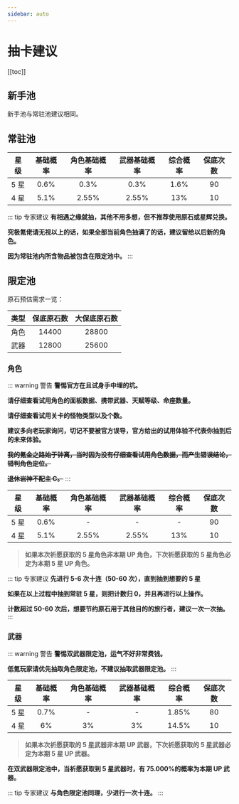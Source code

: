 ```yaml
---
sidebar: auto
---
```


# 抽卡建议

[[toc]]

## 新手池

新手池与常驻池建议相同。

## 常驻池

| 星级 | 基础概率 | 角色基础概率 | 武器基础概率 | 综合概率 | 保底次数 |
| :--: | :------: | :----------: | :----------: | :------: | :------: |
| 5 星 |   0.6%   |     0.3%     |     0.3%     |   1.6%   |    90    |
| 4 星 |   5.1%   |    2.55%     |    2.55%     |   13%    |    10    |

::: tip 专家建议
**有相遇之缘就抽，其他不用多想，但不推荐使用原石或星辉兑换。**

**究极氪佬请无视以上的话，如果全部当前角色抽满了的话，建议留给以后新的角色。**

**因为常驻池内所含物品被包含在限定池中。**
:::

## 限定池

原石预估需求一览：

| 类型 | 保底原石数 | 大保底原石数 |
| :--: | :--------: | :----------: |
| 角色 |   14400    |    28800     |
| 武器 |   12800    |    25600     |

### 角色

::: warning 警告
**警惕官方在且试身手中埋的坑。**

**请仔细查看试用角色的面板数据、携带武器、天赋等级、命座数量。**

**请仔细查看试用关卡的怪物类型以及个数。**

**建议多向老玩家询问，切记不要被官方误导，官方给出的试用体验不代表你抽到后的未来体验。**

**~~我的氪金之路始于钟离，当时因为没有仔细查看试用角色数据，而产生错误结论，错判角色定位。~~**

**~~退休岩神不配主 C。~~**
:::

| 星级 | 基础概率 | 角色基础概率 | 武器基础概率 | 综合概率 | 保底次数 |
| :--: | :------: | :----------: | :----------: | :------: | :------: |
| 5 星 |   0.6%   |      -       |      -       |    -     |    90    |
| 4 星 |   5.1%   |    2.55%     |    2.55%     |   13%    |    10    |

> **如果本次祈愿获取的 5 星角色非本期 UP 角色，下次祈愿获取的 5 星角色必定为本期 5 星 UP 角色。**

::: tip 专家建议
**先进行 5-6 次十连（50-60 次），直到抽到想要的 5 星**

**如果在以上过程中抽到常驻 5 星，则把计数归 0，并且再进行以上操作。**

**计数超过 50-60 次后，想要节约原石用于其他目的的旅行者，建议一次一次抽。**
:::

### 武器

::: warning 警告
**警惕双武器限定池，运气不好非常费钱。**

**低氪玩家请优先抽取角色限定池，不建议抽取武器限定池。**
:::

| 星级 | 基础概率 | 角色基础概率 | 武器基础概率 | 综合概率 | 保底次数 |
| :--: | :------: | :----------: | :----------: | :------: | :------: |
| 5 星 |   0.7%   |      -       |      -       |  1.85%   |    80    |
| 4 星 |    6%    |      3%      |      3%      |  14.5%   |    10    |

> **如果本次祈愿获取的 5 星武器非本期 UP 武器，下次祈愿获取的 5 星武器必定为本期 5 星 UP 武器。**

**在双武器限定池中，当祈愿获取到 5 星武器时，有 75.000%的概率为本期 UP 武器。**

::: tip 专家建议
**与角色限定池同理，少进行一次十连。**
:::
